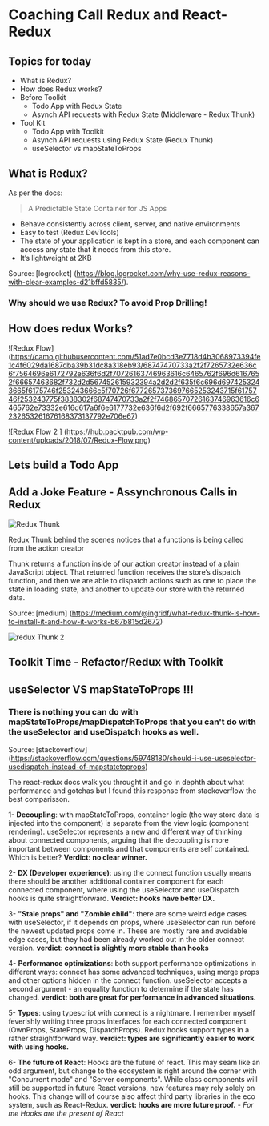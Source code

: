 # Coaching Call Redux and React-Redux

## Topics for today

- What is Redux?
- How does Redux works?
- Before Toolkit
  - Todo App with Redux State
  - Asynch API requests with Redux State (Middleware - Redux Thunk)
- Tool Kit
  - Todo App with Toolkit
  - Asynch API requests using Redux State (Redux Thunk)
  - useSelector vs mapStateToProps

## What is Redux?

As per the docs:

> A Predictable State Container for JS Apps

- Behave consistently across client, server, and native environments
- Easy to test (Redux DevTools)
- The state of your application is kept in a store, and each component can
  access any state that it needs from this store.
- It’s lightweight at 2KB

Source: [logrocket]
(https://blog.logrocket.com/why-use-redux-reasons-with-clear-examples-d21bffd5835/).

### Why should we use Redux? To avoid Prop Drilling!

## How does redux Works?

![Redux Flow]
(https://camo.githubusercontent.com/51ad7e0bcd3e7718d4b3068973394fe1c4f6029da1687dba39b31dc8a318eb93/68747470733a2f2f7265732e636c6f7564696e6172792e636f6d2f70726163746963616c6465762f696d6167652f66657463682f732d2d567452615932394a2d2d2f635f6c696d6974253243665f6175746f253243666c5f70726f6772657373697665253243715f6175746f253243775f3838302f68747470733a2f2f74686570726163746963616c6465762e73332e616d617a6f6e6177732e636f6d2f692f6665776338657a367232653261676168373137792e706e67)

![Redux Flow 2 ]
(https://hub.packtpub.com/wp-content/uploads/2018/07/Redux-Flow.png)

## Lets build a Todo App

## Add a Joke Feature - Assynchronous Calls in Redux

![Redux Thunk](https://miro.medium.com/max/1400/0*Q4lgrUkqEFvvoUzZ)

Redux Thunk behind the scenes notices that a functions is being called from the
action creator

Thunk returns a function inside of our action creator instead of a plain
JavaScript object. That returned function receives the store’s dispatch
function, and then we are able to dispatch actions such as one to place the
state in loading state, and another to update our store with the returned data.

Source: [medium]
(https://medium.com/@ingridf/what-redux-thunk-is-how-to-install-it-and-how-it-works-b67b815d2672)

![redux Thunk 2](https://miro.medium.com/max/1400/0*l66us_4-3WiL6af9.png)

## Toolkit Time - Refactor/Redux with Toolkit

## useSelector VS mapStateToProps !!!

### There is nothing you can do with mapStateToProps/mapDispatchToProps that you can't do with the useSelector and useDispatch hooks as well.

Source: [stackoverflow]
(https://stackoverflow.com/questions/59748180/should-i-use-useselector-usedispatch-instead-of-mapstatetoprops)

The react-redux docs walk you throught it and go in dephth about what
performance and gotchas but I found this response from stackoverflow the best
comparisson.

1- **Decoupling**: with mapStateToProps, container logic (the way store data is
injected into the component) is separate from the view logic (component
rendering). useSelector represents a new and different way of thinking about
connected components, arguing that the decoupling is more important between
components and that components are self contained. Which is better? **Verdict:
no clear winner.**

2- **DX (Developer experience)**: using the connect function usually means there
should be another additional container component for each connected component,
where using the useSelector and useDispatch hooks is quite straightforward.
**Verdict: hooks have better DX.**

3- **"Stale props" and "Zombie child"**: there are some weird edge cases with
useSelector, if it depends on props, where useSelector can run before the newest
updated props come in. These are mostly rare and avoidable edge cases, but they
had been already worked out in the older connect version. **verdict: connect is
slightly more stable than hooks**

4- **Performance optimizations**: both support performance optimizations in
different ways: connect has some advanced techniques, using merge props and
other options hidden in the connect function. useSelector accepts a second
argument - an equality function to determine if the state has changed.
**verdict: both are great for performance in advanced situations.**

5- **Types**: using typescript with connect is a nightmare. I remember myself
feverishly writing three props interfaces for each connected component
(OwnProps, StateProps, DispatchProps). Redux hooks support types in a rather
straightforward way. **verdict: types are significantly easier to work with
using hooks.**

6- **The future of React**: Hooks are the future of react. This may seam like an
odd argument, but change to the ecosystem is right around the corner with
"Concurrent mode" and "Server components". While class components will still be
supported in future React versions, new features may rely solely on hooks. This
change will of course also affect third party libraries in the eco system, such
as React-Redux. **verdict: hooks are more future proof.** - _For me Hooks are
the present of React_
